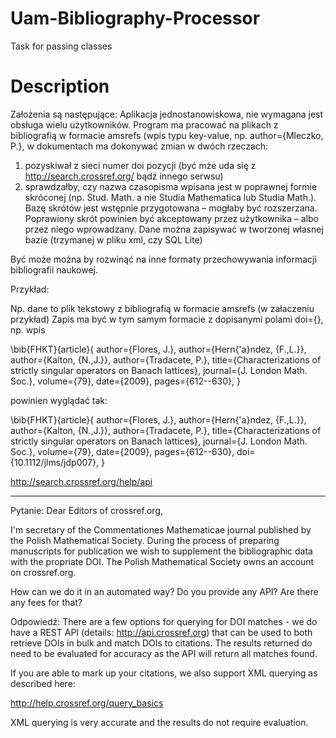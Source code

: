 # Uam-Bibliography-Processor
Task for passing classes

# Description
Założenia są następujące:
Aplikacja jednostanowiskowa, nie wymagana jest obsługa wielu użytkowników.
Program ma pracować na plikach z bibliografią w formacie amsrefs (wpis typu key-value, np. author={Mleczko, P.}, w dokumentach ma dokonywać zmian w dwóch rzeczach:
1. pozyskiwał z sieci numer doi pozycji (być mże uda się z http://search.crossref.org/ bądź innego serwsu)
2. sprawdzałby, czy nazwa czasopisma wpisana jest w poprawnej formie skróconej (np. Stud. Math. a nie Studia Mathematica lub Studia Math.). Bazę skrótów jest wstępnie przygotowana – mogłaby być rozszerzana. Poprawiony skrót powinien być akceptowany przez użytkownika – albo przez niego wprowadzany. Dane można zapisywać w tworzonej własnej bazie (trzymanej w pliku xml, czy SQL Lite)

Być może można by rozwinąć na inne formaty przechowywania informacji bibliografii naukowej.

Przykład:

Np. dane to plik tekstowy z bibliografią w formacie amsrefs (w załaczeniu
przykład)
Zapis ma być w tym samym formacie z dopisanymi polami  doi={}, np. wpis

\bib{FHKT}{article}{
   author={Flores, J.},
   author={Hern{\'a}ndez, {F.\,L.}},
   author={Kalton, {N.\,J.}},
   author={Tradacete, P.},
   title={Characterizations of strictly singular operators on Banach lattices},
   journal={J. London Math. Soc.},
   volume={79},
   date={2009},
   pages={612--630},
}

powinien wyglądać tak:

\bib{FHKT}{article}{
   author={Flores, J.},
   author={Hern{\'a}ndez, {F.\,L.}},
   author={Kalton, {N.\,J.}},
   author={Tradacete, P.},
   title={Characterizations of strictly singular operators on Banach lattices},
   journal={J. London Math. Soc.},
   volume={79},
   date={2009},
   pages={612--630},
   doi={10.1112/jlms/jdp007},
}


http://search.crossref.org/help/api


----

Pytanie:
Dear Editors of crossref.org,

I'm secretary of the Commentationes Mathematicae journal published by
the Polish Mathematical Society. During the process of preparing
manuscripts for publication we wish to supplement the bibliographic
data with the propriate DOI. The Polish Mathematical Society owns an
account on crossref.org.

How can we do it in an automated way? Do you provide any API? Are
there any fees for that?

Odpowiedź:
There are a few options for querying for DOI matches - we do have a REST API (details: http://api.crossref.org) that can be used to both retrieve DOIs in bulk and match DOIs to citations. The results returned do need to be evaluated for accuracy as the API will return all matches found.

If you are able to mark up your citations, we also support XML querying as described here:

http://help.crossref.org/query_basics

XML querying is very accurate and the results do not require evaluation.
